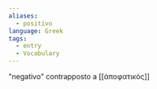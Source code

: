 ```yaml
---
aliases:
  - positivo
language: Greek
tags:
  - entry
  - Vocabulary
---
```

"negativo" contrapposto a [[ἀποφατικός]]
